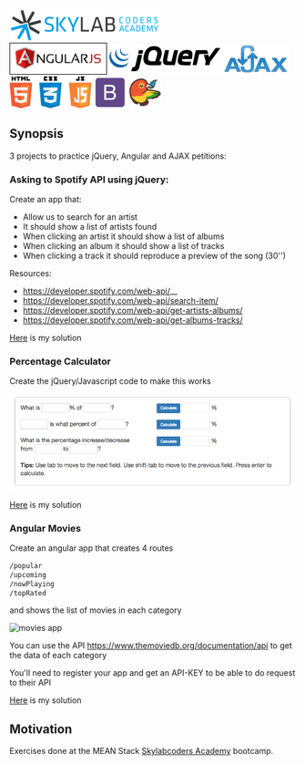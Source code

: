[![Skylab](https://github.com/Iggy-Codes/logo-images/blob/master/logos/skylab-56.png)](http://www.skylabcoders.com/)   
[![AngularJS](https://github.com/Iggy-Codes/logo-images/blob/master/logos/angularjs.png)](https://angularjs.org/)
[![jQuery](https://github.com/Iggy-Codes/logo-images/blob/master/logos/jquery.png)](http://jquery.com/)
[![AJAX](https://github.com/Iggy-Codes/logo-images/blob/master/logos/ajax.png)](https://developer.mozilla.org/en-US/docs/AJAX/)
[![HTML5,CSS3 and JS](https://github.com/Iggy-Codes/logo-images/blob/master/logos/html5-css3-js.png)](http://www.w3.org/)
[![Bootstrap](https://github.com/Iggy-Codes/logo-images/blob/master/logos/bootstrap.png)](http://getbootstrap.com/)
[![Bower](https://github.com/Iggy-Codes/logo-images/blob/master/logos/bower.png)](http://bower.io/)

## Synopsis

3 projects to practice jQuery, Angular and  AJAX petitions:

### Asking to Spotify API using jQuery:

Create an app that:

- Allow us to search for an artist
- It should show a list of artists found
- When clicking an artist it should show a list of albums
- When clicking an album it should show a list of tracks
- When clicking a track it should reproduce a preview of the song (30'')

Resources:
+ https://developer.spotify.com/web-api/__
+ https://developer.spotify.com/web-api/search-item/
+ https://developer.spotify.com/web-api/get-artists-albums/
+ https://developer.spotify.com/web-api/get-albums-tracks/

[Here](tree/master/01-jquery-spotify-API) is my solution

### Percentage Calculator

Create the jQuery/Javascript code to make this works

![percentage view](02-percentatge-calculator/img/percentage-view.png)

[Here](tree/master/02-percentatge-calculator/) is my solution

### Angular Movies

Create an angular app that creates 4 routes

    /popular
    /upcoming
    /nowPlaying
    /topRated

and shows the list of movies in each category

![movies app](03-angular-movies/img/movies-app.gif)

You can use the API https://www.themoviedb.org/documentation/api to get the data of each category 

You'll need to register your app and get an API-KEY to be able to do request to their API

[Here](tree/master/03-angular-movies/) is my solution

## Motivation

Exercises done at the MEAN Stack [Skylabcoders Academy](http://www.skylabcoders.com/) bootcamp.